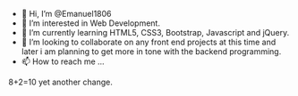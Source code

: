- 👋 Hi, I’m @Emanuel1806
- 👀 I’m interested in Web Development.
- 🌱 I’m currently learning HTML5, CSS3, Bootstrap, Javascript and jQuery.
- 💞️ I’m looking to collaborate on any front end projects at this time and later i am planning to get more in tone with the backend programming.
- 📫 How to reach me ...

<!---
Emanuel1806/Emanuel1806 is a ✨ special ✨ repository because its `README.md` (this file) appears on your GitHub profile.
You can click the Preview link to take a look at your changes.
--->

8+2=10
yet another change.
